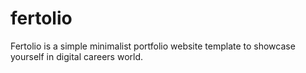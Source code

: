 # fertolio
Fertolio is a simple minimalist portfolio website template to showcase yourself in digital careers world.
